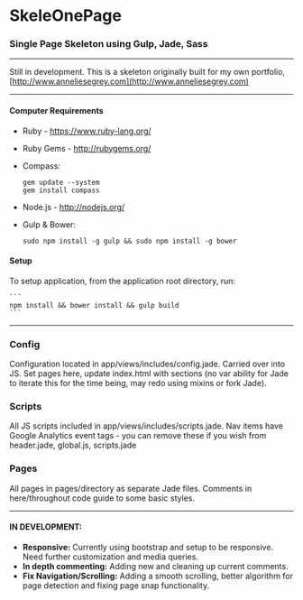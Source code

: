 # SkeleOnePage
### Single Page Skeleton using Gulp, Jade, Sass
----
Still in development. This is a skeleton originally built for my own portfolio, [http://www.anneliesegrey.com](http://www.anneliesegrey.com)

----
#### Computer Requirements
 * Ruby - https://www.ruby-lang.org/
 * Ruby Gems - http://rubygems.org/
 * Compass:

	```
	gem update --system
	gem install compass
	```

 * Node.js - http://nodejs.org/
 * Gulp & Bower:
	
	```
	sudo npm install -g gulp && sudo npm install -g bower 
	```

#### Setup
To setup application, from the application root directory, run:

	```
	npm install && bower install && gulp build
	```
----
### Config
Configuration located in app/views/includes/config.jade. Carried over into JS. Set pages here, update index.html with sections (no var ability for Jade to iterate this for the time being, may redo using mixins or fork Jade).

### Scripts
All JS scripts included in app/views/includes/scripts.jade. Nav items have Google Analytics event tags - you can remove these if you wish from header.jade, global.js, scripts.jade

### Pages
All pages in pages/directory as separate Jade files. Comments in here/throughout code guide to some basic styles.

----
#### IN DEVELOPMENT:
- **Responsive:** Currently using bootstrap and setup to be responsive. Need further customization and media queries.
- **In depth commenting:** Adding new and cleaning up current comments.
- **Fix Navigation/Scrolling:** Adding a smooth scrolling, better algorithm for page detection and fixing page snap functionality.

